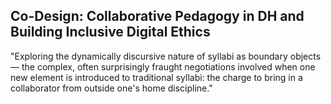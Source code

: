 Co-Design: Collaborative Pedagogy in DH and Building Inclusive Digital Ethics
---

"Exploring the dynamically discursive nature of syllabi as boundary objects — the complex, often surprisingly fraught negotiations involved when one new element is introduced to traditional syllabi: the charge to bring in a collaborator from outside one's home discipline."